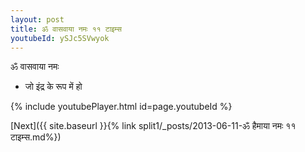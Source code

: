 ```yaml
---
layout: post
title: ॐ वासवाया नमः ११ टाइम्स
youtubeId: ySJc5SVwyok
---
```

 
 
 ॐ वासवाया नमः  
 
 -  जो इंद्र के रूप में हो 
 
  
 
  
 
 
 
 
 
 


{% include youtubePlayer.html id=page.youtubeId %}
 
[Next]({{ site.baseurl }}{% link  split1/_posts/2013-06-11-ॐ हैमाया नमः ११ टाइम्स.md%})
 
